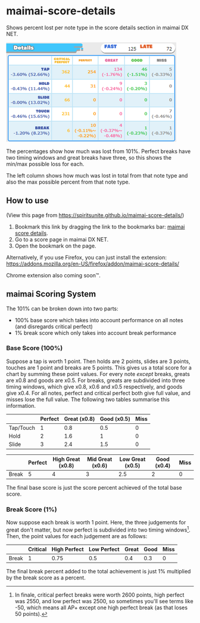 # maimai-score-details

Shows percent lost per note type in the score details section in maimai DX NET.

![Example](screenshot.png)

The percentages show how much was lost from 101%. Perfect breaks have two timing
windows and great breaks have three, so this shows the min/max possible loss for
each.

The left column shows how much was lost in total from that note type and also
the max possible percent from that note type.

## How to use

(View this page from <https://spiritsunite.github.io/maimai-score-details/>)

1. Bookmark this link by dragging the link to the bookmarks bar: [maimai score details](javascript:void(function(){if(['maimaidx-eng.com','maimaidx.jp'].indexOf(document.location.host)>=0&&(document.location.pathname.indexOf('/maimai-mobile/record/playlogDetail')>=0))document.body.appendChild(document.createElement('script')).src='https://spiritsunite.github.io/maimai-score-details/score-details.js'})();).
2. Go to a score page in maimai DX NET.
3. Open the bookmark on the page.

Alternatively, if you use Firefox, you can just install the extension: <https://addons.mozilla.org/en-US/firefox/addon/maimai-score-details/>

Chrome extension also coming soon™.

## maimai Scoring System

The 101% can be broken down into two parts:
* 100% base score which takes into account performance on all notes (and disregards critical perfect)
* 1% break score which only takes into account break performance

### Base Score (100%)

Suppose a tap is worth 1 point. Then holds are 2 points, slides are 3 points, touches are 1 point and breaks are 5 points. This gives us a total score for a chart by summing these point values. For every note *except* breaks, greats are x0.8 and goods are x0.5. For breaks, greats are subdivided into three timing windows, which give x0.8, x0.6 and x0.5 respectively, and goods give x0.4. For all notes, perfect and critical perfect both give full value, and misses lose the full value. The following two tables summarise this information.

|         |Perfect|Great (x0.8)|Good (x0.5)|Miss|
|---------|-------|------------|-----------|----|
|Tap/Touch|1      |0.8         |0.5        |0   |
|Hold     |2      |1.6         |1          |0   |
|Slide    |3      |2.4         |1.5        |0   |


|     |Perfect|High Great (x0.8)|Mid Great (x0.6)|Low Great (x0.5)|Good (x0.4)|Miss|
|-----|-------|-----------------|----------------|----------------|-----------|----|
|Break|5      |4                |3               |2.5             |2          |0   |

The final base score is just the score percent achieved of the total base score.

### Break Score (1%)

Now suppose each break is worth 1 point. Here, the three judgements for great don't matter, but now perfect is subdivided into two timing windows[^1]. Then, the point values for each judgement are as follows:

|     |Critical|High Perfect|Low Perfect|Great|Good|Miss|
|-----|--------|------------|-----------|-----|----|----|
|Break|1       |0.75        |0.5        |0.4  |0.3 |0   |

The final break percent added to the total achievement is just 1% multiplied by the break score as a percent.

[^1]: In finale, critical perfect breaks were worth 2600 points, high perfect was 2550, and low perfect was 2500, so sometimes you'll see terms like -50, which means all AP+ except one high perfect break (as that loses 50 points).
